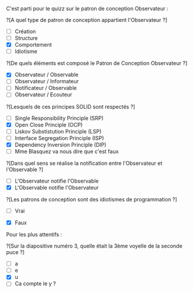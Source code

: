 C'est parti pour le quizz sur le patron de conception Observateur :

?[A quel type de patron de conception appartient l'Observateur ?]
-[ ] Création
-[ ] Structure
-[x] Comportement
-[ ] Idiotisme 

?[De quels éléments est composé le Patron de Conception Observateur ?]
-[x] Observateur / Observable
-[ ] Observateur / Informateur
-[ ] Notificateur / Observable
-[ ] Observateur / Ecouteur

?[Lesquels de ces principes SOLID sont respectés ?]
-[ ] Single Responsibility Principle (SRP)
-[x] Open Close Principle (OCP)
-[ ] Liskov Substistution Principle (LSP)
-[ ] Interface Segregation Principle (ISP)
-[x] Dependency Inversion Principle (DIP)
-[ ] Mme Blasquez va nous dire que c'est faux

?[Dans quel sens se réalise la notification entre l'Observateur et l'Observable ?]
-[ ] L'Observateur notifie l'Observable
-[x] L'Observable notifie l'Observateur

?[Les patrons de conception sont des idiotismes de programmation ?]
-[ ] Vrai
-[x] Faux


Pour les plus attentifs :

?[Sur la diapositive numéro 3, quelle était la 3ème voyelle de la seconde puce ?]
-[ ] a
-[ ] e
-[x] u
-[ ] Ca compte le y ?
